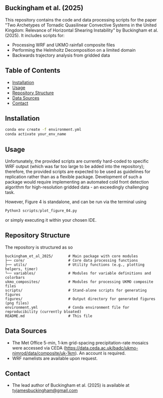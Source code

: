 ## Buckingham et al. (2025)
This repository contains the code and data processing scripts for the paper 
"Two Archetypes of Tornadic Quasilinear Convective Systems in the United Kingdom: 
Relevance of Horizontal Shearing Instability" by Buckingham et al. (2025). 
It includes scripts for:

- Processing WRF and UKMO rainfall composite files
- Performing the Helmholtz Decomposition on a limited domain
- Backwards trajectory analysis from gridded data

## Table of Contents

- [Installation](#installation)
- [Usage](#usage)
- [Repository Structure](#repository-structure)
- [Data Sources](#data-sources)
- [Contact](#contact)

## Installation

```bash
conda env create -f environment.yml
conda activate your_env_name
```

## Usage
Unfortunately, the provided scripts are currently hard-coded to specific WRF output (which was far too large to be added into the repository); therefore, the provided scripts are expected to be used as guidelines for replication rather than as a flexible package. Development of such a package would require implementing an automated cold front detection algorithm for high-resolution gridded data - an exceedingly challenging task. 

However, Figure 4 is standalone, and can be run via the terminal using

```python
Python3 scripts/plot_figure_04.py
```

or simply executing it within your chosen IDE.

## Repository Structure
The repository is structured as so

```plaintext
buckingham_et_al_2025/       # Main package with core modules
├── core/                    # Core data processing functions
├── utils/                   # Utility functions (e.g., plotting helpers, timer)
└── variables/               # Modules for variable definitions and colorbars
ukmo_composites/             # Modules for processing UKMO composite files
scripts/                     # Stand-alone scripts for generating figures
figures/                     # Output directory for generated figures (png files)
environment.yml              # Conda environment file for reproducibility (currently bloated)
README.md                    # This file
```

## Data Sources
- The Met Office 5-min, 1-km grid-spacing precipitation-rate mosaics were accessed via CEDA (https://data.ceda.ac.uk/badc/ukmo-nimrod/data/composite/uk-1km). An account is required.
- WRF namelists are available upon request.

## Contact
- The lead author of Buckingham et al. (2025) is available at tyjamesbuckingham@gmail.com

